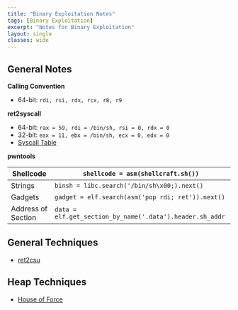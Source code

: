 ```yaml
---
title: "Binary Exploitation Notes"
tags: [Binary Exploitation]
excerpt: "Notes for Binary Exploitation"
layout: single
classes: wide
--- 
```

## General Notes
**Calling Convention**  
* 64-bit: `rdi, rsi, rdx, rcx, r8, r9`
  
**ret2syscall**
* 64-bit: `rax = 59, rdi = /bin/sh, rsi = 0, rdx = 0`
* 32-bit: `eax = 11, ebx = /bin/sh, ecx = 0, edx = 0`
* [Syscall Table](https://chromium.googlesource.com/chromiumos/docs/+/master/constants/syscalls.md)

**pwntools**

| Shellcode          | `shellcode = asm(shellcraft.sh())`                      |
|--------------------|---------------------------------------------------------|
| Strings            | `binsh = libc.search('/bin/sh\x00;).next()`             |
| Gadgets            | `gadget = elf.search(asm('pop rdi; ret')).next()`       |
| Address of Section | `data = elf.get_section_by_name('.data').header.sh_addr`|

## General Techniques
* [ret2csu](https://www.voidsecurity.in/2013/07/some-gadget-sequence-for-x8664-rop.html?m=1)

## Heap Techniques
* [House of Force](/House-of-Force/)

